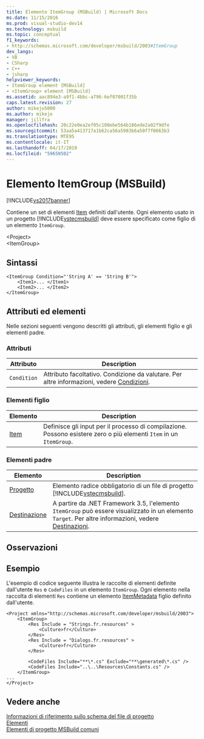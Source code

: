 ```yaml
---
title: Elemento ItemGroup (MSBuild) | Microsoft Docs
ms.date: 11/15/2016
ms.prod: visual-studio-dev14
ms.technology: msbuild
ms.topic: conceptual
f1_keywords:
- http://schemas.microsoft.com/developer/msbuild/2003#ItemGroup
dev_langs:
- VB
- CSharp
- C++
- jsharp
helpviewer_keywords:
- ItemGroup element [MSBuild]
- <ItemGroup> element [MSBuild]
ms.assetid: aac894e3-a9f1-4bbc-a796-6ef07001f35b
caps.latest.revision: 27
author: mikejo5000
ms.author: mikejo
manager: jillfra
ms.openlocfilehash: 20c22e0ea2ef05c108ebe564b186ede2a02f9dfe
ms.sourcegitcommit: 53aa5a413717a1b62ca56a5983b6a50f7f0663b3
ms.translationtype: MTE95
ms.contentlocale: it-IT
ms.lasthandoff: 04/17/2019
ms.locfileid: "59650502"
---
```

# <a name="itemgroup-element-msbuild"></a>Elemento ItemGroup (MSBuild)
[!INCLUDE[vs2017banner](../includes/vs2017banner.md)]

Contiene un set di elementi [Item](../msbuild/item-element-msbuild.md) definiti dall'utente. Ogni elemento usato in un progetto [!INCLUDE[vstecmsbuild](../includes/vstecmsbuild-md.md)] deve essere specificato come figlio di un elemento `ItemGroup`.  
  
 \<Project>  
 \<ItemGroup>  
  
## <a name="syntax"></a>Sintassi  
  
```  
<ItemGroup Condition="'String A' == 'String B'">  
    <Item1>... </Item1>  
    <Item2>... </Item2>  
</ItemGroup>  
```  
  
## <a name="attributes-and-elements"></a>Attributi ed elementi  
 Nelle sezioni seguenti vengono descritti gli attributi, gli elementi figlio e gli elementi padre.  
  
### <a name="attributes"></a>Attributi  
  
|Attributo|Description|  
|---------------|-----------------|  
|`Condition`|Attributo facoltativo. Condizione da valutare. Per altre informazioni, vedere [Condizioni](../msbuild/msbuild-conditions.md).|  
  
### <a name="child-elements"></a>Elementi figlio  
  
|Elemento|Description|  
|-------------|-----------------|  
|[Item](../msbuild/item-element-msbuild.md)|Definisce gli input per il processo di compilazione. Possono esistere zero o più elementi `Item` in un `ItemGroup`.|  
  
### <a name="parent-elements"></a>Elementi padre  
  
|Elemento|Description|  
|-------------|-----------------|  
|[Progetto](../msbuild/project-element-msbuild.md)|Elemento radice obbligatorio di un file di progetto [!INCLUDE[vstecmsbuild](../includes/vstecmsbuild-md.md)].|  
|[Destinazione](../msbuild/target-element-msbuild.md)|A partire da .NET Framework 3.5, l'elemento `ItemGroup` può essere visualizzato in un elemento `Target`. Per altre informazioni, vedere [Destinazioni](../msbuild/msbuild-targets.md).|  
  
## <a name="remarks"></a>Osservazioni  
  
## <a name="example"></a>Esempio  
 L'esempio di codice seguente illustra le raccolte di elementi definite dall'utente `Res` e `CodeFiles` in un elemento `ItemGroup`. Ogni elemento nella raccolta di elementi `Res` contiene un elemento [ItemMetadata](../msbuild/itemmetadata-element-msbuild.md) figlio definito dall'utente.  
  
```  
<Project xmlns="http://schemas.microsoft.com/developer/msbuild/2003">  
    <ItemGroup>  
        <Res Include = "Strings.fr.resources" >  
            <Culture>fr</Culture>  
        </Res>  
        <Res Include = "Dialogs.fr.resources" >  
            <Culture>fr</Culture>  
        </Res>  
  
        <CodeFiles Include="**\*.cs" Exclude="**\generated\*.cs" />  
        <CodeFiles Include="..\..\Resources\Constants.cs" />  
    </ItemGroup>  
...  
</Project>  
```  
  
## <a name="see-also"></a>Vedere anche  
 [Informazioni di riferimento sullo schema del file di progetto](../msbuild/msbuild-project-file-schema-reference.md)   
 [Elementi](../msbuild/msbuild-items.md)   
 [Elementi di progetto MSBuild comuni](../msbuild/common-msbuild-project-items.md)
